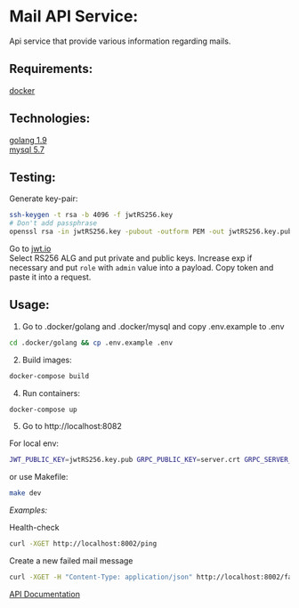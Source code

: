 Mail API Service:
================

Api service that provide various information regarding mails.

Requirements:
-------------

[docker](https://www.docker.com/)

Technologies:
-------------

[golang 1.9](https://golang.org/)  
[mysql 5.7](https://dev.mysql.com)  

Testing:
-------
Generate key-pair:
```bash
ssh-keygen -t rsa -b 4096 -f jwtRS256.key
# Don't add passphrase
openssl rsa -in jwtRS256.key -pubout -outform PEM -out jwtRS256.key.pub
```

Go to [jwt.io](https://jwt.io/)  
Select RS256 ALG and put private and public keys. Increase exp if necessary and put `role` with `admin` value into a payload.
Copy token and paste it into a request.

Usage:
------

1. Go to .docker/golang and .docker/mysql and copy .env.example to .env
```bash
cd .docker/golang && cp .env.example .env
```

2. Build images:
```bash
docker-compose build
```

4. Run containers:
```bash
docker-compose up
```

5. Go to http://localhost:8082

For local env:
```bash
JWT_PUBLIC_KEY=jwtRS256.key.pub GRPC_PUBLIC_KEY=server.crt GRPC_SERVER_ADDRESS=localhost:50051 go run main.go
```

or use Makefile:
```bash
make dev
```

*Examples:*  

Health-check
```bash
curl -XGET http://localhost:8002/ping
```

Create a new failed mail message
```bash
curl -XGET -H "Content-Type: application/json" http://localhost:8002/failed-mails?limit=10&offset=5
```


[API Documentation](./doc/api.md)

